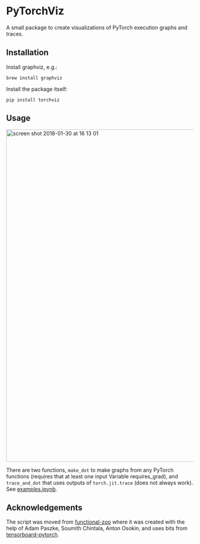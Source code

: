 PyTorchViz
=======

A small package to create visualizations of PyTorch execution graphs and traces.

## Installation

Install graphviz, e.g.:

```
brew install graphviz
```

Install the package itself:

```
pip install torchviz
```


## Usage

<img width="891" alt="screen shot 2018-01-30 at 16 13 01" src="https://user-images.githubusercontent.com/4953728/35574234-8780297e-05d9-11e8-8e80-f4009297cefd.png">

There are two functions, `make_dot` to make graphs from any PyTorch functions (requires that at least one input Variable requires_grad), and `trace_and_dot` that uses outputs of `torch.jit.trace` (does not always work). See [examples.ipynb](examples.ipynb).

## Acknowledgements

The script was moved from [functional-zoo](https://github.com/szagoruyko/functional-zoo) where it was created with the help of Adam Paszke, Soumith Chintala, Anton Osokin, and uses bits from [tensorboard-pytorch](https://github.com/lanpa/tensorboard-pytorch).
